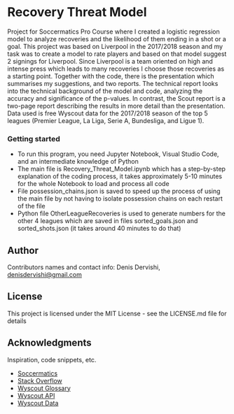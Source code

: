 # Recovery Threat Model

Project for Soccermatics Pro Course where I created a logistic regression model to analyze recoveries and the likelihood of them ending in a shot or a goal. This project was based on Liverpool in the 2017/2018 season and my task was to create a model to rate players and based on that model suggest 2 signings for Liverpool. Since Liverpool is a team oriented on high and intense press which leads to many recoveries I choose those recoveries as a starting point. Together with the code, there is the presentation which summarises my suggestions, and two reports. The technical report looks into the technical background of the model and code, analyzing the accuracy and significance of the p-values. In contrast, the Scout report is a two-page report describing the results in more detail than the presentation. Data used is free Wyscout data for the 2017/2018 season of the top 5 leagues (Premier League, La Liga, Serie A, Bundesliga, and Ligue 1).

### Getting started

* To run this program, you need Jupyter Notebook, Visual Studio Code, and an intermediate knowledge of Python
* The main file is Recovery_Threat_Model.ipynb which has a step-by-step explanation of the coding process, it takes approximately 5-10 minutes for the whole Notebook to load and process all code
* File possession_chains.json is saved to speed up the process of using the main file by not having to isolate possession chains on each restart of the file
* Python file OtherLeagueRecoveries is used to generate numbers for the other 4 leagues which are saved in files sorted_goals.json and sorted_shots.json (it takes around 40 minutes to do that)

## Author

Contributors names and contact info:
Denis Dervishi, denisdervishi@gmail.com

## License

This project is licensed under the MIT License - see the LICENSE.md file for details

## Acknowledgments

Inspiration, code snippets, etc.
* [Soccermatics](https://soccermatics.readthedocs.io/en/latest/)
* [Stack Overflow](https://stackoverflow.com/)
* [Wyscout Glossary](https://dataglossary.wyscout.com/)
* [Wyscout API](https://apidocs.wyscout.com/)
* [Wyscout Data](https://figshare.com/collections/Soccer_match_event_dataset/4415000/2)
